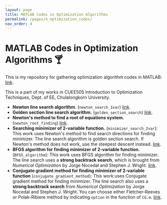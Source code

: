 ```yaml
---
layout: page
title: MATLAB Codes in Optimization Algorithms
permalink: /pages/4_optimization_codes/
nav_order: 4
---
```


# MATLAB Codes in Optimization Algorithms :cocktail:

This is my repository for gathering optimization algorithm codes in MATLAB: [link](https://github.com/nutchanonj/optimization_codes).

This is a part of my works in CUEE505 Introduction to Optimization Techniques, Dept. of EE, Chulalongkorn University.

- **Newton line search algorithm.** (`newton_search_1var`) [link](https://github.com/nutchanonj/optimization_codes/tree/main/newton_search_1var).
- **Golden section line search algorithm.** (`golden_section_search`) [link](https://github.com/nutchanonj/optimization_codes/tree/main/golden_section_search).
- **Newton's method to find a root of equations system.** (`newton_root_finding`) [link](https://github.com/nutchanonj/optimization_codes/tree/main/newton_root_finding).
- **Searching minimizer of 2-variable function.** (`minimizer_search_2var`): This work uses Newton's method to find search directions for finding minimizer. The line search algorithm is golden section search. If Newton's method does not work, use the steepest descent instead. [link](https://github.com/nutchanonj/optimization_codes/tree/main/minimizer_search_2var).
- **BFGS algorithm for finding minimizer of 2-variable function.** (`BFGS_algorithm`): This work uses BFGS algorithm for finding minimizer. The line search uses a **strong backtrack search**, which is brought from *Numerical Optimization* by Jorge Nocedal and Stephen J. Wright. [link](https://github.com/nutchanonj/optimization_codes/tree/main/BFGS_algorithm).
- **Conjugate gradient method for finding minimizer of 2-variable function** (`conjugate_gradient_method`): This work uses Conjugate gradient method for finding minimizer. The line search also uses a **strong backtrack search** from *Numerical Optimization* by Jorge Nocedal and Stephen J. Wright. You can choose either Fletcher-Reeves or Polak-Ribiere method by indicating `option` in the function of `CG.m`. [link](https://github.com/nutchanonj/optimization_codes/tree/main/conjugate_gradient_method).
